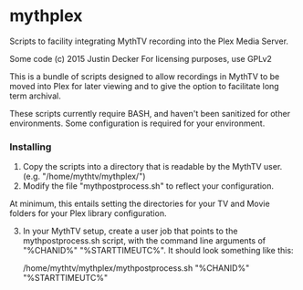 # mythplex
Scripts to facility integrating MythTV recording into the Plex Media Server.

Some code (c) 2015 Justin Decker For licensing purposes, use GPLv2

This is a bundle of scripts designed to allow recordings in MythTV to be moved into Plex for later viewing and to give the
option to facilitate long term archival.

These scripts currently require BASH, and haven't been sanitized for other environments. Some configuration is required for
your environment.

### Installing

1. Copy the scripts into a directory that is readable by the MythTV user. (e.g. "/home/mythtv/mythplex/")
2. Modify the file "mythpostprocess.sh" to reflect your configuration.

  At minimum, this entails setting the directories for your TV and Movie folders for your Plex library configuration.

3. In your MythTV setup, create a user job that points to the mythpostprocess.sh script, with the command line arguments of "%CHANID%" "%STARTTIMEUTC%". It should look something like this:


    /home/mythtv/mythplex/mythpostprocess.sh "%CHANID%" "%STARTTIMEUTC%"

